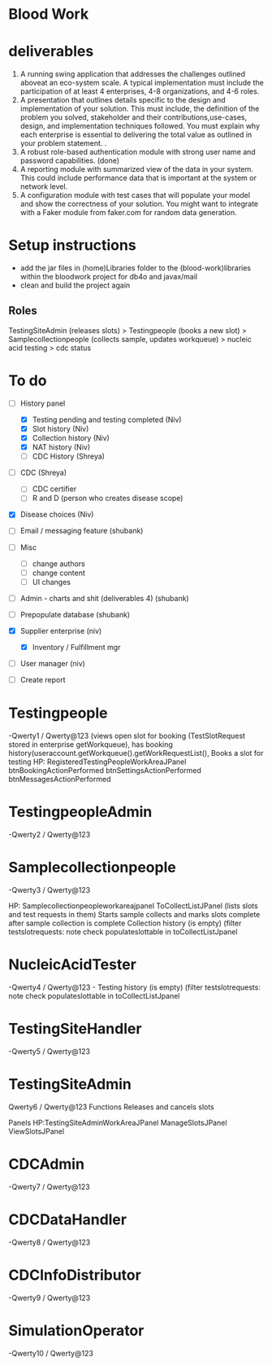 # Blood Work

# deliverables
1) A running swing application that addresses the challenges outlined aboveat an eco-system scale. A typical implementation must include the participation of at least 4 enterprises, 4-8 organizations, and 4-6 roles.
2) A presentation that outlines details specific to the design and implementation of your solution. This must include, the definition of the problem you solved, stakeholder and their contributions,use-cases, design, and implementation techniques followed. You must explain why each enterprise is essential to delivering the total value as outlined in your problem statement. .
3) A robust role-based authentication module with strong user name and
password capabilities. (done)
4) A reporting module with summarized view of the data in your system. This could include performance data that is important at the system or network level.
5) A configuration module with test cases that will populate your model and show the correctness of your solution. You might want to integrate with a Faker module from faker.com for random data generation.

# Setup instructions
- add the jar files in (home)Libraries folder to the (blood-work)libraries within the bloodwork project for db4o and javax/mail
 - clean and build the project again


## Roles

TestingSiteAdmin (releases slots) > Testingpeople (books a new slot) > Samplecollectionpeople (collects sample, updates workqueue) > nucleic acid testing > cdc status

# To do
- [ ] History panel
	- [x] Testing pending and testing completed (Niv)
	- [x] Slot history (Niv)
	- [x] Collection history (Niv)
	- [x] NAT history (Niv)
	- [ ] CDC History (Shreya)
- [ ] CDC (Shreya)
	- [ ] CDC certifier
	- [ ] R and D (person who creates disease scope)
- [x] Disease choices (Niv)
- [ ] Email / messaging feature (shubank)
- [ ] Misc 
	- [ ] change authors
	- [ ] change content 
	- [ ] UI changes 
- [ ] Admin - charts and shit (deliverables 4) (shubank)
- [ ] Prepopulate database (shubank)
- [x] Supplier enterprise (niv)
	- [x] Inventory / Fulfillment mgr
- [ ] User manager (niv)
- [ ] Create report


# Testingpeople
-Qwerty1 / Qwerty@123
(views open slot for booking (TestSlotRequest stored in enterprise getWorkqueue), has booking history(useraccount.getWorkqueue().getWorkRequestList(), Books a slot for testing
HP: RegisteredTestingPeopleWorkAreaJPanel
btnBookingActionPerformed
btnSettingsActionPerformed
btnMessagesActionPerformed

# TestingpeopleAdmin
-Qwerty2 / Qwerty@123

# Samplecollectionpeople
-Qwerty3 / Qwerty@123

HP: Samplecollectionpeopleworkareajpanel
ToCollectListJPanel (lists slots and test requests in them)
Starts sample collects and marks slots complete after sample collection is complete
Collection history (is empty) (filter testslotrequests: note check populateslottable in toCollectListJpanel

# NucleicAcidTester
-Qwerty4 / Qwerty@123
	- Testing history (is empty) (filter testslotrequests: note check populateslottable in toCollectListJpanel
	
# TestingSiteHandler
-Qwerty5 / Qwerty@123

# TestingSiteAdmin
Qwerty6 / Qwerty@123
Functions
Releases and cancels slots

Panels
HP:TestingSiteAdminWorkAreaJPanel
ManageSlotsJPanel
ViewSlotsJPanel

# CDCAdmin
-Qwerty7 / Qwerty@123

# CDCDataHandler
-Qwerty8 / Qwerty@123

# CDCInfoDistributor
-Qwerty9 / Qwerty@123

# SimulationOperator
-Qwerty10 / Qwerty@123